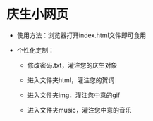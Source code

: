 # 庆生小网页

+ 使用方法：浏览器打开index.html文件即可食用

+ 个性化定制：

  + 修改密码.txt，灌注您的庆生对象

  + 进入文件夹html，灌注您的贺词
  + 进入文件夹img，灌注您中意的gif
  + 进入文件夹music，灌注您中意的音乐
